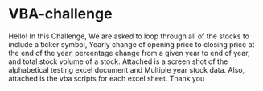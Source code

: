 # VBA-challenge
Hello! 
In this Challenge, We are asked to loop through all of the stocks to include a ticker symbol, Yearly change of opening price to closing price at the end of the year, percentage change from a given year to end of year, and total stock volume of a stock.
Attached is a screen shot of the alphabetical testing excel document and Multiple year stock data.
Also, attached is the vba scripts for each excel sheet.
Thank you
